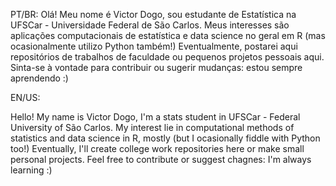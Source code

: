 PT/BR:
Olá! Meu nome é Victor Dogo, sou estudante de Estatística na UFSCar - Universidade Federal de São Carlos. Meus interesses são aplicações computacionais de estatística e data science no geral em R (mas ocasionalmente utilizo Python também!)
Eventualmente, postarei aqui repositórios de trabalhos de faculdade ou pequenos projetos pessoais aqui. Sinta-se à vontade para contribuir ou sugerir mudanças: estou sempre aprendendo :)

EN/US:

Hello! My name is Victor Dogo, I'm a stats student in UFSCar - Federal University of São Carlos. My interest lie in computational methods of statistics and data science in R, mostly (but I ocasionally fiddle with Python too!)
Eventually, I'll create college work repositories here or make small personal projects. Feel free to contribute or suggest chagnes: I'm always learning :)

